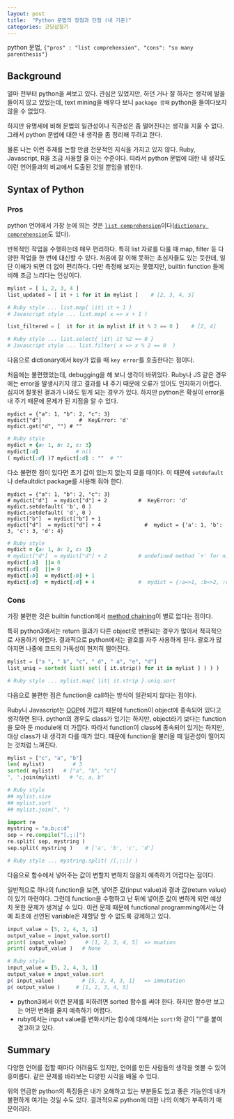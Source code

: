 ```yaml
---
layout: post
title:  "Python 문법의 장점과 단점 (내 기준)"
categories: 코딩삽질기
---
```


python 문법, `{"pros" : "list comprehension", "cons": "so many parenthesis"} `

Background
-------------

얼마 전부터 python을 써보고 있다. 관심은 있었지만, 하던 거나 잘 하자는 생각에 발을 들이지 않고 있었는데, text mining을 배우다 보니 `package 깡패` python을 들여다보지 않을 수 없었다. 

하지만 유명세에 비해 문법의 일관성이나 직관성은 좀 떨어진다는 생각을 지울 수 없다. 그래서 python 문법에 대한 내 생각을 좀 정리해 두려고 한다. 

물론 나는 이런 주제를 논할 만큼 전문적인 지식을 가지고 있지 않다. Ruby, Javascript, R을 조금 사용할 줄 아는 수준이다. 따라서 python 문법에 대한 내 생각도 이런 언어들과의 비교에서 도출된 것일 뿐임을 밝힌다. 


Syntax of Python
-------------------

### Pros

python 언어에서 가장 눈에 띄는 것은 [`list comprehension`](https://goo.gl/iB2b)이다([`dictionary comprehension`](https://goo.gl/qZniCw)도 있다). 

반복적인 작업을 수행하는데 매우 편리하다. 특히 list 자료를 다룰 때 map, filter 등 다양한 작업을 한 번에 대신할 수 있다. 처음에 잘 이해 못하는 초심자들도 있는 듯한데, 일단 이해가 되면 더 없이 편리하다. 다만 측정해 보지는 못했지만, builtin function 들에 비해 조금 느리다는 인상이다. 

```python
mylist = [ 1, 2, 3, 4 ]
list_updated = [ it + 1 for it in mylist ]    # [2, 3, 4, 5]

# Ruby style ... list.map{ |it| it + 1 }
# Javascript style ... list.map( x => x + 1 )

list_filtered = [  it for it in mylist if it % 2 == 0 ]    # [2, 4]

# Ruby style ... list.select{ |it| it %2 == 0 }
# Javascript style ... list.filter( x => x % 2 == 0  )
```

다음으로 dictionary에서 key가 없을 때 `key error`를 호출한다는 점이다. 

처음에는 불편했었는데, debugging을 해 보니 생각이 바뀌었다. Ruby나 JS 같은 경우에는 error을 발생시키지 않고 결과를 내 주기 때문에 오류가 있어도 인지하기 어렵다. 심지어 잘못된 결과가 나와도 믿게 되는 경우가 있다. 하지만 python은 확실이 error을 내 주기 때문에 문제가 된 지점을 알 수 있다. 

```pytho
mydict = {"a": 1, "b": 2, "c": 3}
mydict["d"]            #  KeyError: 'd'
mydict.get("d", "") # ""
```

```Ruby
# Ruby style
mydict = {a: 1, b: 2, c: 3}
mydict[:d]            # nil
( mydict[:d] )? mydict[:d] : ""  # ""
```

다소 불편한 점이 있다면 초기 값이 있는지 없는지 모를 때이다. 이 때문에 `setdefault`나 defaultdict package를 사용해 줘야 한다.


```
mydict = {"a": 1, "b": 2, "c": 3}
# mydict["d"]  = mydict["d"] + 2          #  KeyError: 'd'
mydict.setdefault( 'b', 0 ) 
mydict.setdefault( 'd', 0 ) 
mydict["b"]  = mydict["b"] + 1          
mydict["d"]  = mydict["d"] + 4              #  mydict = {'a': 1, 'b': 3, 'c': 3, 'd': 4}
```

```Ruby
# Ruby style
mydict = {a: 1, b: 2, c: 3}
# mydict["d"]  = mydict["d"] + 2          # undefined method `+' for nil:NilClass
mydict[:b]  ||= 0
mydict[:d]  ||= 0
mydict[:b]  = mydict[:b] + 1          
mydict[:d]  = mydict[:d] + 4              #  mydict = {:a=>1, :b=>2, :c=>3, "b"=>1, "d"=>4}
```


### Cons 

가장 불편한 것은 builtin function에서 [method chaining](https://en.wikipedia.org/wiki/Method_chaining)이 별로 없다는 점이다. 

특히 python3에서는 return 결과가 다른 object로 변환되는 경우가 많아서 적극적으로 사용하기 어렵다. 결과적으로 python에서는 괄호를 자주 사용하게 된다. 괄호가 많아지면 나중에 코드의 가독성이 현저히 떨어진다. 

```python
mylist = ["a ", " b", "c", " d", " a", "e", "d"]
list_uniq = sorted( list( set( [ it.strip() for it in mylist ] ) ) )

# Ruby style ... mylist.map{ |it| it.strip }.uniq.sort
```

다음으로 불편한 점은 function을 call하는 방식이 일관되지 않다는 점이다. 

Ruby나 Javascript는 [OOP](https://goo.gl/l1bXJU)에 가깝기 때문에 function이 object에 종속되어 있다고 생각하면 된다. python의 경우도 class가 있기는 하지만, object라기 보다는 function을 모아 둔 module에 더 가깝다. 따라서 function이 class에 종속되어 있기는 하지만, 대상 class가 내 생각과 다를 때가 있다. 때문에 function을 불러올 때 일관성이 떨어지는 것처럼 느껴진다. 

```python
mylist = ["c", "a", "b"]
len( mylist)         # 3
sorted( mylist)   # ["a", "b", "c"]
", ".join(mylist)   # "c, a, b"

# Ruby style 
## mylist.size
## mylist.sort
## mylist.join(", ")
```

```python
import re
mystring = "a,b;c:d"
sep = re.compile("[,;:]")
re.split( sep, mystring )
sep.split( mystring )    # ['a', 'b', 'c', 'd']

# Ruby style ... mystring.split( /[,;:]/ )
```

다음으로 함수에서 넣어주는 값이 변할지 변하지 않을지 예측하기 어렵다는 점이다. 

일반적으로 하나의 function을 보면, 넣어준 값(input value)과 결과 값(return value)이 있기 마련이다. 그런데 function을 수행하고 난
 뒤에 넣어준 값이 변하게 되면 예상치 못한 문제가 생겨날 수 있다. 이런 문제 때문에 functional programming에서는 아예 최초에 선언된 variable은 재할당 할 수 없도록 강제하고 있다. 

```python
input_value = [5, 2, 4, 3, 1]
output_value = input_value.sort()
print( input_value)      # [1, 2, 3, 4, 5]  => muation
print( output_value )   # None
```

```Ruby
# Ruby style
input_value = [5, 2, 4, 3, 1]
output_value = input_value.sort
p( input_value)         # [5, 2, 4, 3, 1]   => immutation
p( output_value )     # [1, 2, 3, 4, 5]
```

* python3에서 이런 문제를 피하려면 sorted 함수를 써야 한다. 하지만 함수만 보고는 어떤 변화를 줄지 예측하기 어렵다. 
* ruby에서는 input value를 변화시키는 함수에 대해서는 `sort!`와 같이 "!"를 붙여 경고하고 있다. 


Summary
-----------

다양한 언어를 접할 때마다 어려움도 있지만, 언어를 만든 사람들의 생각을 엿볼 수 있어 흥미롭다. 같은 문제를 바라보는 다양한 시각을 배울 수 있다. 

위의 언급한 python의 특징들은 내가 오해하고 있는 부분들도 있고 좋은 기능인데 내가 불편하게 여기는 것일 수도 있다. 결과적으로 python에 대한 나의 이해가 부족하기 때문이리라. 

